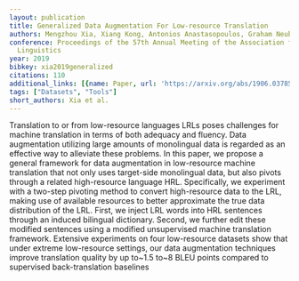 ```yaml
---
layout: publication
title: Generalized Data Augmentation For Low-resource Translation
authors: Mengzhou Xia, Xiang Kong, Antonios Anastasopoulos, Graham Neubig
conference: Proceedings of the 57th Annual Meeting of the Association for Computational
  Linguistics
year: 2019
bibkey: xia2019generalized
citations: 110
additional_links: [{name: Paper, url: 'https://arxiv.org/abs/1906.03785'}]
tags: ["Datasets", "Tools"]
short_authors: Xia et al.
---
```

Translation to or from low-resource languages LRLs poses challenges for
machine translation in terms of both adequacy and fluency. Data augmentation
utilizing large amounts of monolingual data is regarded as an effective way to
alleviate these problems. In this paper, we propose a general framework for
data augmentation in low-resource machine translation that not only uses
target-side monolingual data, but also pivots through a related high-resource
language HRL. Specifically, we experiment with a two-step pivoting method to
convert high-resource data to the LRL, making use of available resources to
better approximate the true data distribution of the LRL. First, we inject LRL
words into HRL sentences through an induced bilingual dictionary. Second, we
further edit these modified sentences using a modified unsupervised machine
translation framework. Extensive experiments on four low-resource datasets show
that under extreme low-resource settings, our data augmentation techniques
improve translation quality by up to~1.5 to~8 BLEU points compared to
supervised back-translation baselines